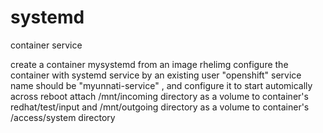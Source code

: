 # systemd
container service

create a container mysystemd from an image rhelimg
configure the container with systemd service by an existing user "openshift"
service name should be "myunnati-service" , and configure it to start automically across reboot
attach /mnt/incoming directory as a volume to container's redhat/test/input
and /mnt/outgoing directory as  a volume to container's /access/system directory
